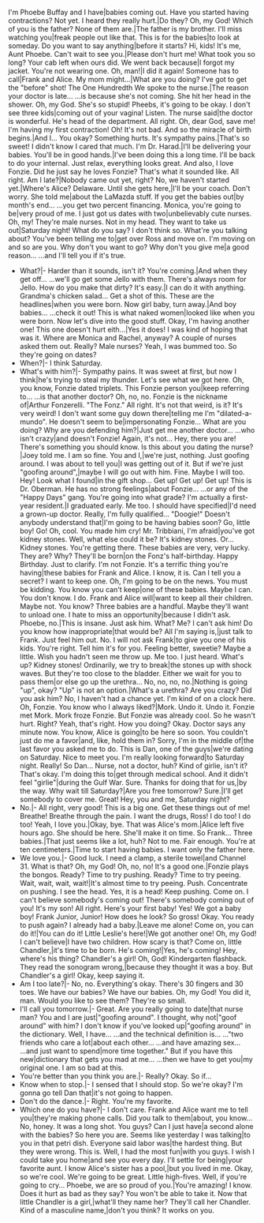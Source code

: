 I'm Phoebe Buffay and I have|babies coming out.
Have you started having contractions?
Not yet. I heard they really hurt.|Do they?
Oh, my God!
Which of you is the father?
None of them are.|The father is my brother.
I'll miss watching you|freak people out like that.
This is for the babies|to look at someday.
Do you want to say anything|before it starts?
Hi, kids! It's me, Aunt Phoebe.
Can't wait to see you.|Please don't hurt me!
What took you so long?
Your cab left when ours did.
We went back because|I forgot my jacket.
You're not wearing one.
Oh, man!|I did it again!
Someone has to call|Frank and Alice.
My mom might...|What are you doing?
I've got to get the "before" shot!
The One Hundredth
We spoke to the nurse.|The reason your doctor is late...
...is because she's not coming.
She hit her head in the shower.
Oh, my God. She's so stupid!
Pheebs, it's going to be okay.
I don't see three kids|coming out of your vagina!
Listen. The nurse said|the doctor is wonderful.
He's head of the department.
All right. Oh, dear God, save me!
I'm having my first contraction!
Oh! It's not bad.
And so the miracle of birth begins.|And I...
You okay?
Something hurts.
It's sympathy pains.|That's so sweet!
I didn't know I cared that much.
I'm Dr. Harad.|I'll be delivering your babies.
You'll be in good hands.|I've been doing this a long time.
I'll be back to do your internal.
Just relax, everything looks great.
And also, I love Fonzie.
Did he just say he loves Fonzie?
That's what it sounded like.
All right.
Am I late?|Nobody came out yet, right?
No, we haven't started yet.|Where's Alice?
Delaware. Until she gets here,|I'll be your coach.
Don't worry. She told me|about the LaMazda stuff.
If you get the babies out|by month's end...
...you get two percent financing.
Monica, you're going to be|very proud of me.
I just got us dates with two|unbelievably cute nurses.
Oh, my!
They're male nurses.
Not in my head.
They want to take us out|Saturday night! What do you say?
I don't think so.
What're you talking about?
You've been telling me to|get over Ross and move on.
I'm moving on and so are you.
Why don't you want to go?
Why don't you give me|a good reason...
...and I'll tell you if it's true.
- What?|- Harder than it sounds, isn't it?
You're coming.|And when they get off...
...we'll go get some Jello with them.
There's always room for Jello.
How do you make that dirty?
It's easy.|I can do it with anything.
Grandma's chicken salad...
Get a shot of this.
These are the headlines|when you were born.
Now girl baby, turn away.|And boy babies...
...check it out!
This is what naked women|looked like when you were born.
Now let's dive into the good stuff.
Okay, I'm having another one!
This one doesn't hurt eith...|Yes it does!
I was kind of hoping that was it.
Where are Monica and Rachel, anyway?
A couple of nurses asked them out.
Really? Male nurses?
Yeah, I was bummed too.
So they're going on dates?
- When?|- I think Saturday.
- What's with him?|- Sympathy pains.
It was sweet at first, but now I think|he's trying to steal my thunder.
Let's see what we got here.
Oh, you know, Fonzie dated triplets.
This Fonzie person you|keep referring to...
...is that another doctor?
Oh, no, no.
Fonzie is the nickname of|Arthur Fonzerelli.
"The Fonz."
All right.
It's not that weird, is it?
It's very weird!
I don't want some guy down there|telling me I'm "dilated-a-mundo".
He doesn't seem to be|impersonating Fonzie...
What are you doing?
Why are you defending him?|Just get me another doctor...
...who isn't crazy|and doesn't Fonzie!
Again, it's not...
Hey, there you are!
There's something you should know.
Is this about you dating the nurse?|Joey told me.
I am so fine. You and I,|we're just, nothing.
Just goofing around.
I was about to tell you|I was getting out of it.
But if we're just "goofing around",|maybe I will go out with him.
Fine. Maybe I will too.
Hey! Look what I found|in the gift shop...
Get up! Get up! Get up!
This is Dr. Oberman.
He has no strong feelings|about Fonzie...
...or any of the "Happy Days" gang.
You're going into what grade?
I'm actually a first-year resident.|I graduated early.
Me too.
I should have specified|I'd need a grown-up doctor.
Really, I'm fully qualified...
"Doogie!"
Doesn't anybody understand that|I'm going to be having babies soon?
Go, little boy! Go!
Oh, cool. You made him cry!
Mr. Tribbiani, I'm afraid|you've got kidney stones.
Well, what else could it be?
It's kidney stones.
Or...
Kidney stones.
You're getting there.
These babies are very, very lucky.
They are? Why?
They'll be born|on the Fonz's half-birthday.
Happy Birthday.
Just to clarify.
I'm not Fonzie.
It's a terrific thing you're having|these babies for Frank and Alice.
I know, it is.
Can I tell you a secret?
I want to keep one.
Oh, I'm going to be on the news.
You must be kidding.
You know you can't keep|one of these babies.
Maybe I can. You don't know.
I do. Frank and Alice will|want to keep all their children.
Maybe not. You know?
Three babies are a handful.
Maybe they'll want to unload one.
I hate to miss an opportunity|because I didn't ask.
Phoebe, no.|This is insane.
Just ask him.
What? Me?
I can't ask him!
Do you know how inappropriate|that would be?
All I'm saying is,|just talk to Frank.
Just feel him out.
No. I will not ask Frank|to give you one of his kids.
You're right.
Tell him it's for you.
Feeling better, sweetie?
Maybe a little.
Wish you hadn't seen me throw up.
Me too.
I just heard. What's up?
Kidney stones!
Ordinarily, we try to break|the stones up with shock waves.
But they're too close to the bladder.
Either we wait for you to pass them|or else go up the urethra...
No, no, no, no.|Nothing is going "up", okay?
"Up" is not an option.|What's a urethra?
Are you crazy?
Did you ask him?
No, I haven't had a chance yet.
I'm kind of on a clock here.
Oh, Fonzie.
You know who I always liked?|Mork.
Undo it. Undo it.
Fonzie met Mork.
Mork froze Fonzie.
But Fonzie was already cool.
So he wasn't hurt. Right?
Yeah, that's right.
How you doing?
Okay. Doctor says any minute now.
You know, Alice is going|to be here so soon.
You couldn't just do me a favor|and, like, hold them in?
Sorry, I'm in the middle of|the last favor you asked me to do.
This is Dan, one of the guys|we're dating on Saturday.
Nice to meet you.
I'm really looking forward|to Saturday night. Really!
So Dan...
Nurse, not a doctor, huh?
Kind of girlie, isn't it?
That's okay. I'm doing this to|get through medical school.
And it didn't feel "girlie"|during the Gulf War.
Sure.
Thanks for doing that for us,|by the way.
Why wait till Saturday?|Are you free tomorrow?
Sure.|I'll get somebody to cover me.
Great!
Hey, you and me, Saturday night?
- No.|- All right, very good!
This is a big one.
Get these things out of me!
Breathe! Breathe through the pain.
I want the drugs, Ross!
I do too! I do too!
Yeah, I love you.|Okay, bye.
That was Alice's mom.|Alice left five hours ago.
She should be here.
She'll make it on time.
So Frank...
Three babies.|That just seems like a lot, huh?
Not to me.
Fair enough.
You're at ten centimeters.|Time to start having babies.
I want only the father here.
- We love you.|- Good luck.
I need a clamp, a sterile towel|and Channel 31.
What is that?
Oh, my God!
Oh, no, no! It's a good one.|Fonzie plays the bongos.
Ready? Time to try pushing.
Ready? Time to try peeing.
Wait, wait, wait, wait!|It's almost time to try peeing.
Push. Concentrate on pushing.
I see the head.
Yes, it is a head!
Keep pushing. Come on.
I can't believe somebody's coming out!
There's somebody coming out of you!
It's my son!
All right.
Here's your first baby!
Yes! We got a baby boy!
Frank Junior, Junior!
How does he look?
So gross!
Okay. You ready to push again?
I already had a baby.|Leave me alone!
Come on, you can do it!|You can do it!
Little Leslie's here!|We got another one!
Oh, my God! I can't believe|I have two children.
How scary is that?
Come on, little Chandler,|it's time to be born.
He's coming!|Yes, he's coming!
Hey, where's his thing?
Chandler's a girl!
Oh, God! Kindergarten flashback.
They read the sonogram wrong,|because they thought it was a boy.
But Chandler's a girl!
Okay, keep saying it.
- Am I too late?|- No, no. Everything's okay.
There's 30 fingers and 30 toes.
We have our babies?
We have our babies.
Oh, my God!
You did it, man.
Would you like to see them?
They're so small.
- I'll call you tomorrow.|- Great.
Are you really going to date|that nurse man?
You and I are just|"goofing around".
I thought, why not|"goof around" with him?
I don't know if you've looked up|"goofing around" in the dictionary.
Well, I have...
...and the technical definition is...
..."two friends who care a lot|about each other...
...and have amazing sex...
...and just want to spend|more time together."
But if you have this new|dictionary that gets you mad at me...
...then we have to get you|my original one.
I am so bad at this.
- You're better than you think you are.|- Really?
Okay. So if...
- Know when to stop.|- I sensed that I should stop.
So we're okay?
I'm gonna go tell Dan that|it's not going to happen.
- Don't do the dance.|- Right.
You're my favorite.
- Which one do you have?|- I don't care.
Frank and Alice want me to tell you|they're making phone calls.
Did you talk to them|about, you know...
No, honey.
It was a long shot.
You guys? Can I just have|a second alone with the babies?
So here you are.
Seems like yesterday I was talking|to you in that petri dish.
Everyone said labor was|the hardest thing.
But they were wrong. This is.
Well, I had the most fun|with you guys.
I wish I could take you home|and see you every day.
I'll settle for being|your favorite aunt.
I know Alice's sister has a pool,|but you lived in me.
Okay, so we're cool.
We're going to be great.
Little high-fives.
Well, if you're going to cry...
Phoebe, we are so proud of you.|You're amazing!
I know.
Does it hurt as bad as they say?
You won't be able to take it.
Now that little Chandler is a girl,|what'll they name her?
They'll call her Chandler.
Kind of a masculine name,|don't you think?
It works on you.